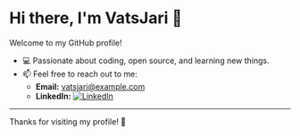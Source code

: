 # Hi there, I'm VatsJari 👋

Welcome to my GitHub profile!

- 💻 Passionate about coding, open source, and learning new things.
- 📫 Feel free to reach out to me:
  - **Email:** [vatsjari@example.com](mailto:vatsjari@gmail.com)
  - **LinkedIn:** [![LinkedIn](https://cdn.jsdelivr.net/gh/devicons/devicon/icons/linkedin/linkedin-original.svg#gh-dark-mode-only)](https://www.linkedin.com/in/vatsal-jariwala-msc-24b3291a6)

---

Thanks for visiting my profile! 🚀
